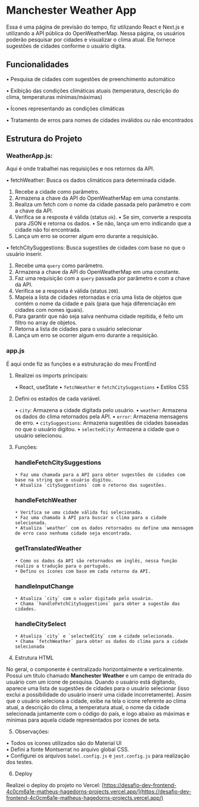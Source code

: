 # Manchester Weather App

Essa é uma página de previsão do tempo, fiz utilizando React e Next.js e utilizando a API pública do OpenWeatherMap. Nessa página, os usuários poderão pesquisar por cidades e visualizar o clima atual. Ele fornece sugestões de cidades conforme o usuário digita.

## Funcionalidades

• Pesquisa de cidades com sugestões de preenchimento automático

• Exibição das condições climáticas atuais (temperatura, descrição do clima, temperaturas mínimas/máximas)

• Ícones representando as condições climáticas

• Tratamento de erros para nomes de cidades inválidos ou não encontrados

## Estrutura do Projeto

### WeatherApp.js:

Aqui é onde trabalhei nas requisições e nos retornos da API.

• fetchWeather: Busca os dados climáticos para determinada cidade.

1. Recebe a cidade como parâmetro.
2. Armazena a chave da API do OpenWeatherMap em uma constante.
3. Realiza um fetch com o nome da cidade passada pelo parâmetro e com a chave da API.
4. Verifica se a resposta é válida (status `ok`).
   • Se sim, converte a resposta para JSON e retorna os dados.
   • Se não, lança um erro indicando que a cidade não foi encontrada.
5. Lança um erro se ocorrer algum erro durante a requisição.


• fetchCitySuggestions: Busca sugestões de cidades com base no que o usuário inserir.

1. Recebe uma `query` como parâmetro.
2. Armazena a chave da API do OpenWeatherMap em uma constante.
3. Faz uma requisição com a `query` passada por parâmetro e com a chave da API.
4. Verifica se a resposta é válida (status `200`).
5. Mapeia a lista de cidades retornadas e cria uma lista de objetos que contém o nome da cidade e país (para que haja diferenciação em cidades com nomes iguais).
6. Para garantir que não seja salva nenhuma cidade repitida, é feito um filtro no array de objetos.
7. Retorna a lista de cidades para o usuário selecionar
8. Lança um erro se ocorrer algum erro durante a requisição.

### app.js

É aqui onde fiz as funções e a estruturação do meu FrontEnd

1. Realizei os imports principais:
   
   • React, useState
   • `fetchWeather` e `fetchCitySuggestions`
   • Estilos CSS

2. Defini os estados de cada variável.
   
   • `city`: Armazena a cidade digitada pelo usuário.
   • `weather`: Armazena os dados do clima retornados pela API.
   • `error`: Armazena mensagens de erro.
   • `citySuggestions`: Armazena sugestões de cidades baseadas no que o usuário digitou.
   • `selectedCity`: Armazena a cidade que o usuário selecionou.

3. Funções:
   
    ### handleFetchCitySuggestions
       • Faz uma chamada para a API para obter sugestões de cidades com base na string que o usuário digitou.
       • Atualiza `citySuggestions` com o retorno das sugestões.

    ### handleFetchWeather
       • Verifica se uma cidade válida foi selecionada.
       • Faz uma chamada à API para buscar o clima para a cidade selecionada.
       • Atualiza `weather` com os dados retornados ou define uma mensagem de erro caso nenhuma cidade seja encontrada.
    
    ### getTranslatedWeather
    
       • Como os dados da API são retornados em inglês, nessa função realizo a tradução para o português.
       • Defino os ícones com base em cada retorno da API.

    ### handleInputChange

       • Atualiza `city` com o valor digitado pelo usuário.
       • Chama `handleFetchCitySuggestions` para obter a sugestão das cidades.

    ### handleCitySelect

       • Atualiza `city` e `selectedCity` com a cidade selecionada.  
       • Chama `fetchWeather` para obter os dados do clima para a cidade selecionada

4. Estrutura HTML
    
No geral, o componente é centralizado horizontalmente e verticalmente. Possui um título chamado **Manchester Weather** e um campo de entrada do usuário com um ícone de pesquisa. Quando o usuário está digitando, aparece uma lista de sugestões de cidades para o usuário selecionar (isso exclui a possibilidade do usuário inserir uma cidade incorretamente). Assim que o usuário seleciona a cidade, exibe na tela o ícone referente ao clima atual, a descrição do clima, a temperatura atual, o nome da cidade selecionada juntamente com o código do país, e logo abaixo as máximas e mínimas para aquela cidade representados por ícones de seta.  
  
5. Observações:

• Todos os ícones utilizados são do Material UI  
• Defini a fonte Montserrat no arquivo global CSS.  
• Configurei os arquivos `babel.config.js` e `jest.config.js` para realização dos testes.  
  
6. Deploy  
  
Realizei o deploy do projeto no Vercel: [https://desafio-dev-frontend-4c0cm6a1e-matheus-hagedorns-projects.vercel.app/](https://desafio-dev-frontend-4c0cm6a1e-matheus-hagedorns-projects.vercel.app/)  
